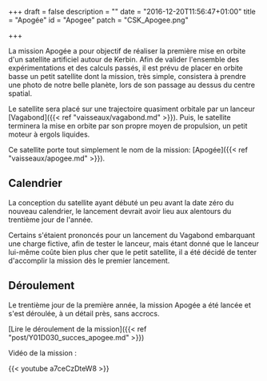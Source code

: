 +++
draft = false
description = ""
date = "2016-12-20T11:56:47+01:00"
title = "Apogée"
id = "Apogee"
patch = "CSK_Apogee.png"

+++

La mission Apogée a pour objectif de réaliser la première mise en orbite d'un satellite artificiel autour de Kerbin. Afin de valider l'ensemble des expérimentations et des calculs passés, il est prévu de placer en orbite basse un petit satellite dont la mission, très simple, consistera à prendre une photo de notre belle planète, lors de son passage au dessus du centre spatial.

Le satellite sera placé sur une trajectoire quasiment orbitale par un lanceur [Vagabond]({{< ref "vaisseaux/vagabond.md" >}}). Puis, le satellite terminera la mise en orbite par son propre moyen de propulsion, un petit moteur à ergols liquides.

Ce satellite porte tout simplement le nom de la mission: [Apogée]({{< ref "vaisseaux/apogee.md" >}}).

## Calendrier

La conception du satellite ayant débuté un peu avant la date zéro du nouveau calendrier, le lancement devrait avoir lieu aux alentours du trentième jour de l'année.

Certains s'étaient prononcés pour un lancement du Vagabond embarquant une charge fictive, afin de tester le lanceur, mais étant donné que le lanceur lui-même coûte bien plus cher que le petit satellite, il a été décidé de tenter d'accomplir la mission dès le premier lancement.

## Déroulement

Le trentième jour de la première année, la mission Apogée a été lancée et s'est déroulée, à un détail près, sans accrocs.

[Lire le déroulement de la mission]({{< ref "post/Y01D030_succes_apogee.md" >}})

Vidéo de la mission :

{{< youtube a7ceCzDteW8 >}}